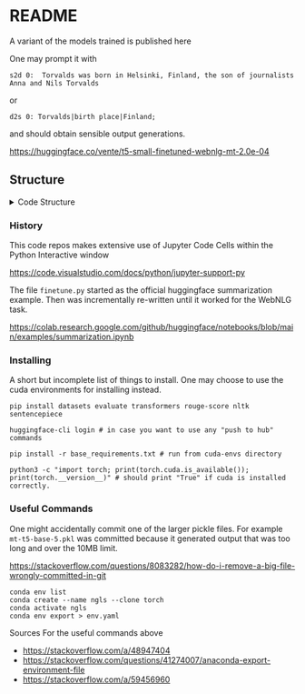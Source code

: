 # README

A variant of the models trained is published here

One may prompt it with 

`s2d 0:  Torvalds was born in Helsinki, Finland, the son of journalists Anna and Nils Torvalds`

or

`d2s 0: Torvalds|birth place|Finland;` 

and should obtain sensible output generations.

https://huggingface.co/vente/t5-small-finetuned-webnlg-mt-2.0e-04

## Structure

<details>
  <summary>Code Structure</summary>

```
├── README.md
├── analysis_d2s.py # data to sentence evaluation
├── analysis_mt.py  # multi-task evaluation
├── analysis_s2d.py # sentence to data evaluation
├── anaysis_corpus.py 
├── finetune.py # trains the networks, saving results in models/ outputting 
├── preproc.py
├── cuda-envs
│   ├── base_requirements.txt
│   ├── [...]
│   └── env.yaml
├── models
│   ├── t5-base-finetuned-webnlg-d2s-2.0e-04
│   ├── [...]
│   └── t5-small-finetuned-webnlg-s2d-2.0e-04
├── pipeline
│   ├── anaysis_corpus.py    # pre-midterm analysis including plots
│   ├── normalized_data      # store and reuse raw and pre-processed versions of the corpora
│   │   ├── webnlg_clean.pkl
│   │   ├── webnlg_raw.pkl
│   │   └── wikibio.pkl
│   ├── figs # stores the figures emitted by the analysis_corpus.py
│   │   ├── box_plot_datacounts.pdf
│   │   ├── [...]
│   │   └── violin_plot_tokencounts.pdf
│   ├── predictions  # save all the predictions themselves in pickle files
│   │   ├── d2s-t5-base-5.pkl
│       ├── [...]
│   │   └── s2d-t5-small-5.pkl
│   └── scores # better named logs, is where intermediate files are saved
│       ├── d2s-t5-base-5
│       │   ├── analysis_d2s.ipynb
│       │   ├── d2s_scores.pkl
│       │   └── finetune.ipynb
│       ├── [...]
│       ├── s2d-t5-base-5
│       │   ├── analysis_s2d.ipynb
│       │   └── finetune.ipynb
│       └── s2d-t5-small-5
│           └── analysis_s2d.ipynb
└── funcutils.py
```

</details>


### History 

This code repos makes extensive use of Jupyter Code Cells within the Python Interactive window

https://code.visualstudio.com/docs/python/jupyter-support-py

The file `finetune.py` started as the official huggingface summarization example. Then was incrementally
re-written until it worked for the WebNLG task.

https://colab.research.google.com/github/huggingface/notebooks/blob/main/examples/summarization.ipynb

### Installing

A short but incomplete list of things to install. One may choose to use the cuda environments for installing instead.

```
pip install datasets evaluate transformers rouge-score nltk sentencepiece

huggingface-cli login # in case you want to use any "push to hub" commands

pip install -r base_requirements.txt # run from cuda-envs directory

python3 -c "import torch; print(torch.cuda.is_available()); print(torch.__version__)" # should print "True" if cuda is installed correctly.
```


### Useful Commands

One might accidentally commit one of the larger pickle files. For example `mt-t5-base-5.pkl` was committed because
it generated output that was too long and over the 10MB limit. 

https://stackoverflow.com/questions/8083282/how-do-i-remove-a-big-file-wrongly-committed-in-git

```
conda env list
conda create --name ngls --clone torch
conda activate ngls
conda env export > env.yaml
```

Sources For the useful commands above

- https://stackoverflow.com/a/48947404
- https://stackoverflow.com/questions/41274007/anaconda-export-environment-file
- https://stackoverflow.com/a/59456960